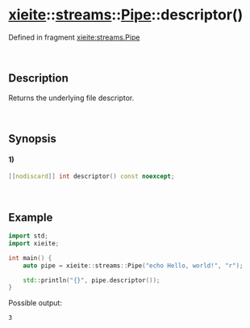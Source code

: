 # [xieite](../../../../../xieite.md)\:\:[streams](../../../../../streams.md)\:\:[Pipe](../../../pipe.md)\:\:descriptor\(\)
Defined in fragment [xieite:streams.Pipe](../../../../../../src/streams/pipe.cpp)

&nbsp;

## Description
Returns the underlying file descriptor.

&nbsp;

## Synopsis
#### 1)
```cpp
[[nodiscard]] int descriptor() const noexcept;
```

&nbsp;

## Example
```cpp
import std;
import xieite;

int main() {
    auto pipe = xieite::streams::Pipe("echo Hello, world!", "r");

    std::println("{}", pipe.descriptor());
}
```
Possible output:
```
3
```
